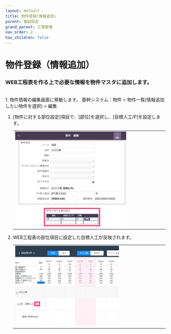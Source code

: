 ```yaml
---
layout: default
title: 物件登録(情報追加)
parent: 事前設定
grand_parent: 工程管理
nav_order: 2
has_children: false
---
```


# 物件登録（情報追加）

### WEB工程表を作る上で必要な情報を物件マスタに追加します。

<br>
1. 物件情報の編集画面に移動します。  
    基幹システム：物件 > 物件一覧(情報追加したい物件を選択) > 編集

1. [物件に対する部位設定]項目で、[部位]を選択し、[目標人工/P]を設定します。

    <table><tr><td>
    <img src="../../../../assets/images/process-control/pre-configuration/registration-property/1.png" width="75%">
    </td></tr></table>

1. WEB工程表の部位項目に設定した目標人工が反映されます。

    <table><tr><td>
    <img src="../../../../assets/images/process-control/pre-configuration/registration-property/2.png" width="70%">
    </td></tr></table>